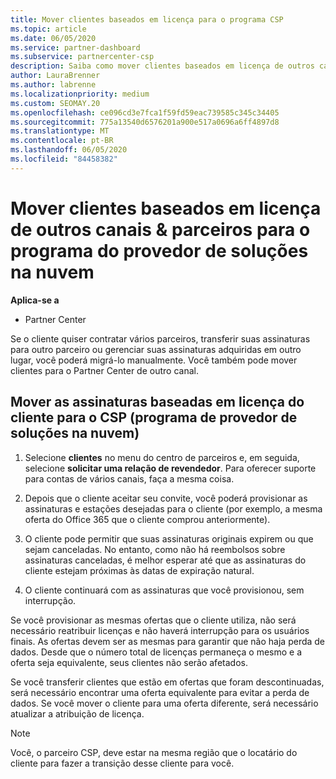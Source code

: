 ```yaml
---
title: Mover clientes baseados em licença para o programa CSP
ms.topic: article
ms.date: 06/05/2020
ms.service: partner-dashboard
ms.subservice: partnercenter-csp
description: Saiba como mover clientes baseados em licença de outros canais ou outro parceiro para o programa CSP (provedor de soluções na nuvem) no Partner Center.
author: LauraBrenner
ms.author: labrenne
ms.localizationpriority: medium
ms.custom: SEOMAY.20
ms.openlocfilehash: ce096cd3e7fca1f59fd59eac739585c345c34405
ms.sourcegitcommit: 775a13540d6576201a900e517a0696a6ff4897d8
ms.translationtype: MT
ms.contentlocale: pt-BR
ms.lasthandoff: 06/05/2020
ms.locfileid: "84458382"
---
```

# <a name="move-license-based-customers-from-other-channels--partners-to-the-cloud-solution-provider-program"></a>Mover clientes baseados em licença de outros canais & parceiros para o programa do provedor de soluções na nuvem

**Aplica-se a**

-  Partner Center

Se o cliente quiser contratar vários parceiros, transferir suas assinaturas para outro parceiro ou gerenciar suas assinaturas adquiridas em outro lugar, você poderá migrá-lo manualmente. Você também pode mover clientes para o Partner Center de outro canal.

## <a name="move-your-customers-license-based-subscriptions-to-the-cloud-solution-provider-program-csp"></a>Mover as assinaturas baseadas em licença do cliente para o CSP (programa de provedor de soluções na nuvem)

1. Selecione **clientes** no menu do centro de parceiros e, em seguida, selecione **solicitar uma relação de revendedor**. Para oferecer suporte para contas de vários canais, faça a mesma coisa.

2.  Depois que o cliente aceitar seu convite, você poderá provisionar as assinaturas e estações desejadas para o cliente (por exemplo, a mesma oferta do Office 365 que o cliente comprou anteriormente).

3. O cliente pode permitir que suas assinaturas originais expirem ou que sejam canceladas. No entanto, como não há reembolsos sobre assinaturas canceladas, é melhor esperar até que as assinaturas do cliente estejam próximas às datas de expiração natural.

4. O cliente continuará com as assinaturas que você provisionou, sem interrupção.


Se você provisionar as mesmas ofertas que o cliente utiliza, não será necessário reatribuir licenças e não haverá interrupção para os usuários finais. As ofertas devem ser as mesmas para garantir que não haja perda de dados. Desde que o número total de licenças permaneça o mesmo e a oferta seja equivalente, seus clientes não serão afetados.

Se você transferir clientes que estão em ofertas que foram descontinuadas, será necessário encontrar uma oferta equivalente para evitar a perda de dados. Se você mover o cliente para uma oferta diferente, será necessário atualizar a atribuição de licença.

>[!NOTE]
>Você, o parceiro CSP, deve estar na mesma região que o locatário do cliente para fazer a transição desse cliente para você. 



